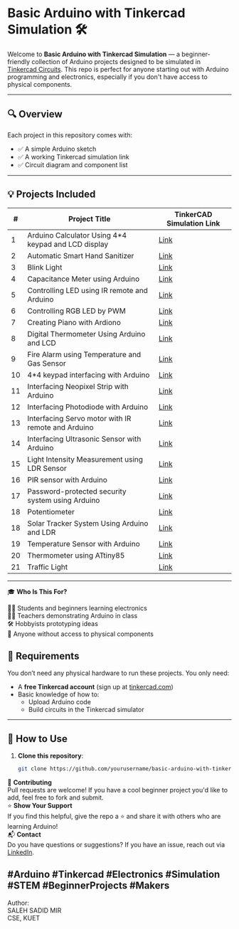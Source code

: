 # Basic Arduino with Tinkercad Simulation 🛠️

Welcome to **Basic Arduino with Tinkercad Simulation** — a beginner-friendly collection of Arduino projects designed to be simulated in [Tinkercad Circuits](https://www.tinkercad.com/). This repo is perfect for anyone starting out with Arduino programming and electronics, especially if you don't have access to physical components.

---

## 🔍 Overview

Each project in this repository comes with:
- ✅ A simple Arduino sketch
- ✅ A working Tinkercad simulation link
- ✅ Circuit diagram and component list

---

## 💡 Projects Included

| #  | Project Title         | TinkerCAD Simulation Link            |
|----|------------------------|------------------------------------|
| 1  | Arduino Calculator Using 4*4 keypad and LCD display  | [Link](https://www.tinkercad.com/things/kvaSw3RhAMU-arduino-calculator-using-44-keypad-and-lcd-display?sharecode=undefined)  |
| 2  | Automatic Smart Hand Sanitizer | [Link](https://www.tinkercad.com/things/48WEQQ6mfWW-automatic-smart-hand-sanitizer?sharecode=XMMlol6WYBdXqmNJCFjas78cYQaQ8cKmEmpFJr2g5h8)  |
| 3  | Blink Light                                          | [Link](https://www.tinkercad.com/things/8YuUWt4cEiJ-password-protected-security-system-using-arduino-?sharecode=TKPNBPZtkYHaDS9g6HDS2xeXbOTd_IE8ueiSV1YhOSA)  |
| 4  | Capacitance Meter using Arduino                      | [Link](https://www.tinkercad.com/things/lfFz6s8bnJo-capacitance-meter-using-arduino?sharecode=JpIUm52ajlEjxb2_UMIzVAuczgPHOz9tiHkc-vDuk6A)  |
| 5  | Controlling LED using IR remote and Arduino          | [Link](https://www.tinkercad.com/things/gKL6EoHKXjw-controlling-led-using-ir-remote-and-arduino?sharecode=WT84kD96TugjL2JuaBp76MetcUQnq76xC9b7pj-M5iw)  |
| 6  | Controlling RGB LED by PWM          | [Link](https://www.tinkercad.com/things/53SY8lK1l8g-controlling-rgb-led-by-pwm?sharecode=HZbM3jW2cqk76-4rgnL9UX96hyE3AzDDkZVWWTHLsxQ)  |
| 7  | Creating Piano with Ardiono                          | [Link](https://www.tinkercad.com/things/8d9vZK8vHZb-creating-piano-with-arduino-?sharecode=6r_KKSZlROo56n-BaoAjbM72zl3_7wyluYvVo-DXKOg)|
| 8  | Digital Thermometer Using Arduino and LCD                   | [Link](https://www.tinkercad.com/things/7EFH1Iuk5BE-digital-thermometer-using-arduino-and-lcd?sharecode=DHCsGDEihK0zk_wly_HvhOv-z9BGW-r4Q4i7Ccdm764)|
| 9  | Fire Alarm using Temperature and Gas Sensor          | [Link](https://www.tinkercad.com/things/2AcCpre0I8t-interfacing-ultrasonic-sensor-with-arduino-?sharecode=ePK0yY8Ea0Qx8mqINpIa7q1-9kjEVP3t2-bCHwI5eR0)|
| 10  | 4*4 keypad interfacing with Arduino                  | [Link](https://www.tinkercad.com/things/gyOY6BoxGyv-44-keypad-interfacing-with-arduino-uno-?sharecode=Rh6UfsQyFvJtukkAFNK8szjhwxGWOS3-yS4KC3uQJLY)  |
| 11  | Interfacing Neopixel Strip with Arduino              | [Link](https://www.tinkercad.com/things/537RtaETPuw-interfacing-neopixel-strip-with-arduino?sharecode=undefined)|
| 12  | Interfacing Photodiode with Arduino              | [Link](https://www.tinkercad.com/things/aEmminIxzup-interfacing-photodiode-with-arduino?sharecode=GJOZcocH9imCUfaduTrFbLhJs4v5UNDN1XIbQfhC2EE)|
| 13  | Interfacing Servo motor with IR remote and Arduino   | [Link](https://www.tinkercad.com/things/1RZwkx0egmJ-interfacing-servo-motor-with-ir-remote-and-arduino?sharecode=undefined)|
| 14 | Interfacing Ultrasonic Sensor with Arduino           | [Link](https://www.tinkercad.com/things/2AcCpre0I8t-interfacing-ultrasonic-sensor-with-arduino-?sharecode=undefined)|
| 15 | Light Intensity Measurement using LDR Sensor         | [Link](https://www.tinkercad.com/things/l79AD3CZpRm-light-intensity-mesurement-using-ldr-sensor?sharecode=ZUQxCdtCGjlKfW5NU-jajVy7ZyeEagcyaIZBsCco9Do)|
| 16 | PIR sensor with Arduino         | [Link](https://www.tinkercad.com/things/kWFNttMQXb6-pir-sensor-with-arduino?sharecode=UPJ8rrvoOKAOY-dRD4OwVcbibMm00e-d_fKP3eVkLkI)|
| 17 | Password-protected security system using Arduino     | [Link](https://www.tinkercad.com/things/8YuUWt4cEiJ-password-protected-security-system-using-arduino-?sharecode=TKPNBPZtkYHaDS9g6HDS2xeXbOTd_IE8ueiSV1YhOSA)|
| 18 | Potentiometer                                        |[Link](https://www.tinkercad.com/things/b1qNr9b9rCX-potentiometer) |
| 18 | Solar Tracker System Using Arduino and LDR                                        |[Link](https://www.tinkercad.com/things/3usnzeA3Hp7-solar-tracker-system-using-arduino-and-ldr?sharecode=JJ1rDpuNz-Ip-FIjtMyP2vKoeh6SbrHfCfxvCe_JPfc) |
| 19 | Temperature Sensor with Arduino                      |[Link](https://www.tinkercad.com/things/hkxxPS6Wq0I-temperature-sensor-with-arduino?sharecode=6t2o_tn2Yc-ai1wcsD_kIUwXoaEVptB50JxlGi-pvoI) |
| 20 | Thermometer using ATtiny85                      |[Link](https://www.tinkercad.com/things/aCNxyhGfkH1-thermometer-using-attiny85?sharecode=PVNRphcrx-deRoITmoOmBsbyj74T9jH8m2UMqTv7oaA) |
| 21 | Traffic Light                                        |[Link](https://www.tinkercad.com/things/0mXS6duXab9-traffic-light?sharecode=Q8QdN0cHstD-AOrVyvexEjjy-XcmQld4SAoDiqS8OLE) |

---
🎓 **Who Is This For?**<br/>

🧑‍🎓 Students and beginners learning electronics<br/>
👩‍🏫 Teachers demonstrating Arduino in class<br/>
🛠️ Hobbyists prototyping ideas<br/>
🧪 Anyone without access to physical components<br/>

## 🔧 Requirements

You don’t need any physical hardware to run these projects. You only need:

- A **free Tinkercad account** (sign up at [tinkercad.com](https://www.tinkercad.com/))
- Basic knowledge of how to:
  - Upload Arduino code
  - Build circuits in the Tinkercad simulator
---
## 🚀 How to Use

1. **Clone this repository**:
   ```bash
   git clone https://github.com/yourusername/basic-arduino-with-tinkercad-simulation.git

🙌 **Contributing**<br/>
Pull requests are welcome! If you have a cool beginner project you'd like to add, feel free to fork and submit.
<br/>
⭐ **Show Your Support**<br/>
If you find this helpful, give the repo a ⭐ and share it with others who are learning Arduino!
<br/>
📬 **Contact** <br/>
Do you have questions or suggestions? If you have an issue, reach out via [LinkedIn](www.linkedin.com/in/saleh-sadid-mir-749146281).

#Arduino #Tinkercad #Electronics #Simulation #STEM #BeginnerProjects #Makers
--------------
Author: <br/> 
SALEH SADID MIR <br/>
CSE, KUET
